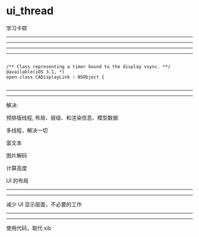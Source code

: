 # ui_thread
学习卡顿



<hr>



<hr>



<hr>



<hr>


```

/** Class representing a timer bound to the display vsync. **/
@available(iOS 3.1, *)
open class CADisplayLink : NSObject {


```



<hr>



<hr>

解决:


预排版线程, 布局、层级、和渲染信息、模型数据


多线程，解决一切


富文本


图片解码


计算高度


UI 的布局



<hr>



<hr>

减少 UI 显示层面，不必要的工作



<hr>



<hr>


使用代码，取代 xib